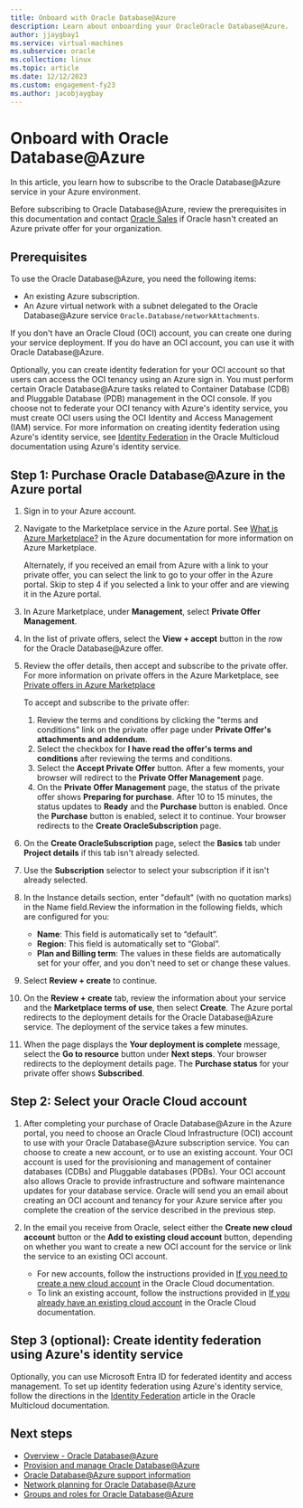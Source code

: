 ```yaml
---
title: Onboard with Oracle Database@Azure
description: Learn about onboarding your OracleOracle Database@Azure.
author: jjaygbay1
ms.service: virtual-machines
ms.subservice: oracle
ms.collection: linux
ms.topic: article
ms.date: 12/12/2023
ms.custom: engagement-fy23
ms.author: jacobjaygbay
---
```


# Onboard with Oracle Database@Azure 

In this article, you learn how to subscribe to the Oracle Database@Azure service in your Azure environment.

Before subscribing to Oracle Database@Azure, review the prerequisites in this documentation and contact [Oracle Sales](https://www.oracle.com/corporate/contact/) if Oracle hasn't created an Azure private offer for your organization.

## Prerequisites  
To use the Oracle Database@Azure, you need the following items:
-   An existing Azure subscription.
-   An Azure virtual network with a subnet delegated to the Oracle Database@Azure service `Oracle.Database/networkAttachments`.

If you don't have an Oracle Cloud (OCI) account, you can create one during your service deployment. If you do have an OCI account, you can use it with Oracle Database@Azure.

Optionally, you can create identity federation for your OCI account so that users can access the OCI tenancy using an Azure sign in. You must perform certain Oracle Database@Azure tasks related to Container Database (CDB) and Pluggable Database (PDB) management in the OCI console. If you choose not to federate your OCI tenancy with Azure's identity service, you must create OCI users using the OCI Identity and Access Management (IAM) service. 
For more information on creating identity federation using Azure's identity service, see [Identity Federation](https://docs.oracle.com/iaas/Content/multicloud/signup_guided_federation.htm) in the Oracle Multicloud documentation using Azure's identity service.

## Step 1: Purchase Oracle Database@Azure in the Azure portal 

1.  Sign in to your Azure account.
2.  Navigate to the Marketplace service in the Azure portal. See [What is Azure Marketplace?](/marketplace/azure-marketplace-overview) in the Azure documentation for more information on Azure Marketplace.

    Alternately, if you received an email from Azure with a link to your private offer, you can select the link to go to your offer in the Azure portal. Skip to step 4 if you selected a link to your offer and are viewing it in the Azure portal.

3.  In Azure Marketplace, under **Management**, select **Private Offer Management**.
4.  In the list of private offers, select the **View + accept** button in the row for the Oracle Database@Azure offer.
5.  Review the offer details, then accept and subscribe to the private offer. For more information on private offers in the Azure Marketplace, see [Private offers in Azure Marketplace](/marketplace/private-offers-in-azure-marketplace)

    To accept and subscribe to the private offer:

    1.  Review the terms and conditions by clicking the "terms and conditions" link on the private offer page under **Private Offer's attachments and addendum**.
    2.  Select the checkbox for **I have read the offer's terms and conditions** after reviewing the terms and conditions.
    3.  Select the **Accept Private Offer** button. After a few moments, your browser will redirect to the **Private Offer Management** page.
    4.  On the **Private Offer Management** page, the status of the private offer shows **Preparing for purchase**. After 10 to 15 minutes, the status updates to **Ready** and the **Purchase** button is enabled. Once the **Purchase** button is enabled, select it to continue. Your browser redirects to the **Create OracleSubscription** page.
6. On the **Create OracleSubscription** page, select the **Basics** tab under **Project details** if this tab isn't already selected.
7.  Use the **Subscription** selector to select your subscription if it isn't already selected.
8. In the Instance details section, enter "default" (with no quotation marks) in the Name field.Review the information in the following fields, which are configured for you:
     - **Name**: This field is automatically set to “default”.
     - **Region**: This field is automatically set to “Global”.
     - **Plan and Billing term**: The values in these fields are automatically set for your offer, and you don't need to set or change these values.

9. Select **Review + create** to continue.
10. On the **Review + create** tab, review the information about your service and the **Marketplace terms of use**, then select **Create**. The Azure portal redirects to the deployment details for the Oracle Database@Azure service. The deployment of the service takes a few minutes.
11. When the page displays the **Your deployment is complete** message, select the **Go to resource** button under **Next steps**. Your browser redirects to the deployment details page. The **Purchase status** for your private offer shows **Subscribed**.

## Step 2: Select your Oracle Cloud account

1. After completing your purchase of Oracle Database@Azure in the Azure portal, you need to choose an Oracle Cloud Infrastructure (OCI) account to use with your Oracle Database@Azure subscription service. You can choose to create a new account, or to use an existing account. Your OCI account is used for the provisioning and management of container databases (CDBs) and Pluggable databases (PDBs). Your OCI account also allows Oracle to provide infrastructure and software maintenance updates for your database service.
Oracle will send you an email about creating an OCI account and tenancy for your Azure service after you complete the creation of the service described in the previous step.

2. In the email you receive from Oracle, select either the **Create new cloud account** button or the **Add to existing cloud account** button, depending on whether you want to create a new OCI account for the service or link the service to an existing OCI account.

    - For new accounts, follow the instructions provided in [If you need to create a new cloud account](https://docs.oracle.com/iaas/Content/GSG/Tasks/buysubscription.htm#activate_order__new-account) in the Oracle Cloud documentation.
    - To link an existing account, follow the instructions provided in [If you already have an existing cloud account](https://docs.oracle.com/iaas/Content/GSG/Tasks/buysubscription.htm#activate_order__existing-account) in the Oracle Cloud documentation.

## Step 3 (optional): Create identity federation using Azure's identity service 

Optionally, you can use Microsoft Entra ID for federated identity and access management. To set up identity federation using Azure's identity service, follow the directions in the [Identity Federation](https://docs.oracle.com/iaas/Content/multicloud/signup_guided_federation.htm) article in the Oracle Multicloud documentation.

## Next steps

- [Overview - Oracle Database@Azure](database-overview.md)
- [Provision and manage Oracle Database@Azure](provision-oracle-database.md)
- [Oracle Database@Azure support information](oracle-database-support.md)
- [Network planning for Oracle Database@Azure](oracle-database-network-plan.md)
- [Groups and roles for Oracle Database@Azure](oracle-database-groups-roles.md)

